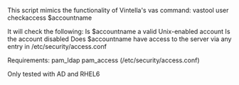 This script mimics the functionality of Vintella's vas command:
 vastool user checkaccess $accountname

 It will check the following:
 Is $accountname a valid Unix-enabled account
 Is the account disabled
 Does $accountname have access to the server via any entry in 
 /etc/security/access.conf

 Requirements:  pam_ldap pam_access (/etc/security/access.conf)

 Only tested with AD and RHEL6

